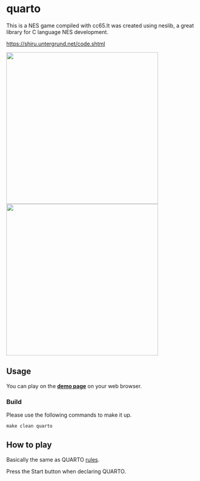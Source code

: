 # quarto

This is a NES game compiled with cc65.It was created using neslib, a great library for C language NES development.

<https://shiru.untergrund.net/code.shtml>

<img src="https://user-images.githubusercontent.com/18201911/137101644-682182fa-eb7c-4fa7-89c8-433b7b2a189f.gif" width="400px"> <img src="https://user-images.githubusercontent.com/18201911/137273415-6a37f8cc-1a58-4472-b430-fea5b652e662.gif" width="400px">

## Usage

You can play on the **[demo page](https://plot006.github.io/quarto-web/)** on your web browser.

### Build

Please use the following commands to make it up.

```cmd
make clean quarto
```

## How to play

Basically the same as QUARTO [rules](https://www.ultraboardgames.com/quarto/game-rules.php).

Press the Start button when declaring QUARTO.
